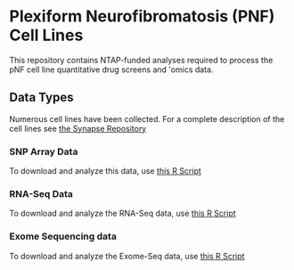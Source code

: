 
# Plexiform Neurofibromatosis (PNF) Cell Lines
This repository contains NTAP-funded analyses required to process the pNF cell line quantitative drug screens and 'omics data.

Data Types
--------------
Numerous cell lines have been collected. For a complete description of the cell
lines see [the Synapse Repository](https://www.synapse.org/#!Synapse:syn5014742/tables/query/eyJsaW1pdCI6MjUsICJzcWwiOiJTRUxFQ1QgKiBGUk9NIHN5bjUwMTQ3NDIiLCAiaXNDb25zaXN0ZW50Ijp0cnVlLCAib2Zmc2V0IjowfQ==)

### SNP Array Data
To download and analyze this data, use [this R Script](bin/CNVData.R)

### RNA-Seq Data
To download and analyze the RNA-Seq data, use [this R Script](/bin/RNASeqData.R)

### Exome Sequencing data
To download and analyze the Exome-Seq data, use [this R Script](/bin/exomeSeqProcessing.R)
